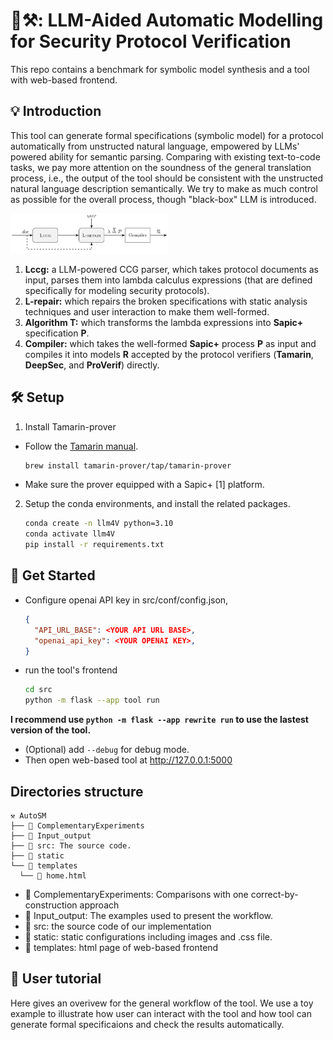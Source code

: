 # 🤔⚒️: LLM-Aided Automatic Modelling for Security Protocol Verification

This repo contains a benchmark for symbolic model synthesis and a tool with web-based frontend.

## 💡 Introduction

This tool can generate formal specifications (symbolic model) for a protocol automatically from unstructed natural language, empowered by LLMs' powered ability for semantic parsing. Comparing with existing text-to-code tasks, we pay more attention on the soundness of the general translation process, i.e., the output of the tool should be consistent with the unstructed natural language description semantically. We try to make as much control as possible for the overall process, though "black-box" LLM is introduced.

<!-- ![My Image](static/images/workflow.jpg){ width=50% } -->
<img src="static/images/workflow.jpg" style="width: 50%; height: auto;">

1. **Lccg:** a LLM-powered CCG parser, which takes protocol documents as input, parses them into lambda calculus expressions (that are defined specifically for modeling security protocols).
2. **L-repair:** which repairs the broken specifications with static analysis techniques and user interaction to make them well-formed.
3. **Algorithm T:** which transforms the lambda expressions into **Sapic+** specification **P**.
4. **Compiler:** which takes the well-formed **Sapic+** process **P** as input and compiles it into models **R** accepted by the protocol verifiers (**Tamarin**, **DeepSec**, and **ProVerif**) directly.


## 🛠️ Setup

1. Install Tamarin-prover
- Follow the [Tamarin manual](https://tamarin-prover.com/manual/master/book/002_installation.html).
    ```bash
    brew install tamarin-prover/tap/tamarin-prover
    ```
- Make sure the prover equipped with a Sapic+ [1] platform.


2. Setup the conda environments, and install the related packages.
    ```bash
    conda create -n llm4V python=3.10
    conda activate llm4V
    pip install -r requirements.txt
    ```

## 🚀 Get Started

- Configure openai API key in src/conf/config.json,
    ```json
    {
      "API_URL_BASE": <YOUR API URL BASE>,
      "openai_api_key": <YOUR OPENAI KEY>,
    }
    ```
- run the tool's frontend
    ```bash
    cd src
    python -m flask --app tool run
    ```
**I recommend use ```python -m flask --app rewrite run``` to use the lastest version of the tool.**
- (Optional) add ```--debug``` for debug mode.
- Then open web-based tool at http://127.0.0.1:5000


## Directories structure
```
⚒️ AutoSM 
├── 📂 ComplementaryExperiments
├── 📂 Input_output
├── 📂 src: The source code.
├── 📂 static
└── 📂 templates
  └── 📜 home.html
```
- 📂 ComplementaryExperiments: Comparisons with one correct-by-construction approach
- 📂 Input_output: The examples used to present the workflow.
- 📂 src: the source code of our implementation
- 📂 static: static configurations including images and .css file.
- 📂 templates: html page of web-based frontend 

## 💬 User tutorial

Here gives an overivew for the general workflow of the tool. We use a toy example to illustrate how user can interact with the tool and how tool can generate formal specificaions and check the results automatically.



